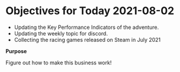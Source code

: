 # Objectives for Today 2021-08-02

- Updating the Key Performance Indicators of the adventure.
- Updating the weekly topic for discord.
- Collecting the racing games released on Steam in July 2021

**Purpose**

Figure out how to make this business work!
